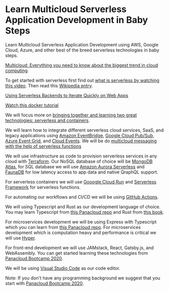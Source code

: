 # Learn Multicloud Serverless Application Development in Baby Steps
Learn Multicloud Serverless Application Development using AWS, Google Cloud, Azure, and other best of the breed serverless technologies in baby steps. 

[Multicloud: Everything you need to know about the biggest trend in cloud computing](https://www.zdnet.com/article/multicloud-everything-you-need-to-know-about-the-biggest-trend-in-cloud-computing/).

To get started with serverless first find out [what is serverless by watching this video](https://www.youtube.com/watch?v=MkD53Uuz4Rk). Then read this [Wikipedia entry](https://en.wikipedia.org/wiki/Serverless_computing). 

[Using Serverless Backends to Iterate Quickly on Web Apps](https://aws.amazon.com/blogs/compute/using-serverless-backends-to-iterate-quickly-on-web-apps-part-1/)


[Watch this docker tutorial](https://www.youtube.com/watch?v=fqMOX6JJhGo)


We will focus more on [bringing together and learning two great technologies: serverless and containers](https://techcrunch.com/2019/05/23/serverless-and-containers-two-great-technologies-that-work-great-together/).

We will learn how to integrate different serverless cloud services, SaaS, and legacy applications using [Amazon EventBridge](https://aws.amazon.com/eventbridge/), [Google Cloud Pub/Sub](https://cloud.google.com/pubsub), [Azure Event Grid](https://azure.microsoft.com/en-us/services/event-grid/), and [Cloud Events](https://cloudevents.io/). We will be do [multicloud messaging with the help of serverless functions](https://www.youtube.com/watch?v=GY0cHfDhpF4)

We will use infrastructure as code to provision serverless services in any cloud with [Terraform](https://www.terraform.io/). Our NoSQL database of choice will be [MongoDB Atlas](https://www.mongodb.com/cloud/atlas), for SQL database we will use [Amazon Aurora Serverless](https://aws.amazon.com/rds/aurora/serverless/) and [FaunaDB](https://fauna.com/) for low latency access to app data and native QraphQL support.

For serverless containers we will use [Gooogle Cloud Run](https://cloud.google.com/run) and [Serverless Framework](https://www.serverless.com/) for serverless functions.

For automating our workflows and CI/CD we will be using [GitHub Actions](https://github.com/features/actions).

We will using Typescript and Rust as our development language of choice. You may learn Typescript from [this Panacloud repo](https://github.com/panacloud/learn-typescript) and Rust from [this book](https://doc.rust-lang.org/book/).

For microservices development we will be using Express with Typescript which you can learn from [this Panacloud repo](https://github.com/panacloud/learn-typed-express). For microservices development which is computation heavy and performance is critical we will use [Hyper](https://github.com/hyperium/hyper).

For front-end development we will use JAMstack, React, Gatsby.js, and WebAssembly. You can get started learning these technologies from [Panacloud Bootcamp 2020](https://panacloud.github.io/bootcamp-2020/).

We will be using [Visual Studio Code](https://code.visualstudio.com/) as our code editor.

Note: If you don't have any programming background we suggest that you start with [Panacloud Bootcamp 2020](https://panacloud.github.io/bootcamp-2020/).
